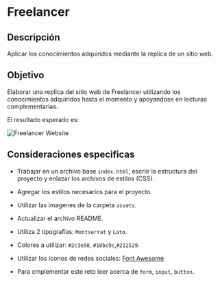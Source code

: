 # Freelancer

## Descripción

Aplicar los conocimientos adquiridos mediante la replica de un sitio web.

## Objetivo

Elaborar una replica del sitio web de Freelancer utilizando los conocimientos adquiridos hasta el momento y apoyandose en lecturas complementarias.

El resultado esperado es:

![Freelancer Website](docs/fullpage.png)

## Consideraciones especificas

* Trabajar en un archivo base `index.html`, escriir la
  estructura del proyecto y enlazar los archivos de estilos (CSS).

* Agregar los estilos necesarios para el proyecto.

* Utilizar las imagenes de la carpeta `assets`.

* Actualizar el archivo README.

* Utiliza 2 tipografías: `Montserrat` y `Lato`.

* Colores a utilizar: `#2c3e50`, `#18bc9c`,`#212529`.

* Utilizar los íconos de redes sociales: [Font Awesome](http://fontawesome.io/).

* Para cmplementar este reto leer acerca de `form`, `input`, `button`.

